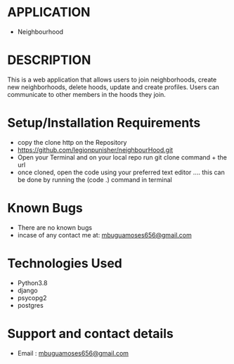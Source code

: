 # APPLICATION
  - Neighbourhood


# DESCRIPTION
This is a web application that allows users to join neighborhoods, create new neighborhoods, delete hoods, update and create profiles.
Users can communicate to other members in the hoods they join.


# Setup/Installation Requirements
- copy the clone http on the Repository
- https://github.com/legionpunisher/neighbourHood.git
- Open your Terminal and on your local repo run git clone command + the url
- once cloned, open the code using your preferred text editor .... this can be done by running the (code .) command in terminal


# Known Bugs
- There are no known bugs 
- incase of any contact me at: mbuguamoses656@gmail.com


# Technologies Used
- Python3.8
- django
- psycopg2
- postgres


# Support and contact details
 - Email : mbuguamoses656@gmail.com